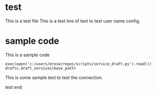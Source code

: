 # test
This is a test file
This is a test line of text to test user name config.

# sample code
This is a sample code

```{bash}
exec(open('c:/users/erose/repos/scripts/service_draft.py').read())
drafts.draft_services(base_path)
```

This is some sample text to test the connection.

test end